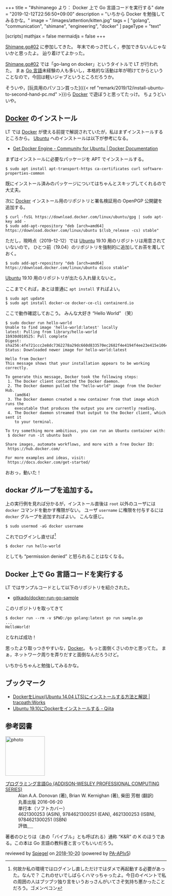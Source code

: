 +++
title = "#shimanego より： Docker 上で Go 言語コードを実行する"
date =  "2019-12-12T22:56:50+09:00"
description = "いちから Docker を勉強してみるかな。"
image = "/images/attention/kitten.jpg"
tags = [ "golang", "communication", "shimane", "engineering", "docker" ]
pageType = "text"

[scripts]
  mathjax = false
  mermaidjs = false
+++

[Shimane.go#02] に参加してきた。
年末でめっさ忙しく，参加できないんじゃないかと思ったよ。
辿り着けてよかった。

[Shimane.go#02] では「go-lang on docker」というタイトルで LT が行われた。
まぁ [Go 言語]未経験の人も多いし，本格的な活動は年が明けてからということなので，今回は軽いジャブというところだろうか。

そういや，[玩具用のパソコン買った]({{< ref "remark/2019/12/install-ubuntu-to-second-hand-pc.md" >}})ら [Docker] で遊ぼうと思ってたっけ。
ちょうどいいや。

## [Docker] のインストール

LT では [Docker] が使える前提で解説されていたが，私はまずインストールするところから。
[Ubuntu] へのインストールは以下が参考になる。

- [Get Docker Engine - Community for Ubuntu | Docker Documentation](https://docs.docker.com/install/linux/docker-ce/ubuntu/)

まずはインストールに必要なパッケージを APT でインストールする。

```text
$ sudo apt install apt-transport-https ca-certificates curl software-properties-common
```

既にインストール済みのパッケージについてはちゃんとスキップしてくれるので大丈夫。

次に [Docker] インストール用のリポジトリと署名検証用の OpenPGP 公開鍵を追加する。

```text
$ curl -fsSL https://download.docker.com/linux/ubuntu/gpg | sudo apt-key add -
$ sudo add-apt-repository "deb [arch=amd64] https://download.docker.com/linux/ubuntu $(lsb_release -cs) stable"
```

ただし，現時点（2019-12-12）では [Ubuntu] 19.10 用のリポジトリは用意されていないので， ひとつ前（19.04）のリポジトリを強制的に追加してお茶を濁しておく。

```text
$ sudo add-apt-repository "deb [arch=amd64] https://download.docker.com/linux/ubuntu disco stable"
```

[Ubuntu] 19.10 用のリポジトリが出たら入れ替えないと。

ここまでくれば，あとは普通に `apt install` すればよい。

```text
$ sudo apt update
$ sudo apt install docker-ce docker-ce-cli containerd.io
```

ここで動作確認しておこう。
みんな大好き “Hello World” （笑）

```text
$ sudo docker run hello-world
Unable to find image 'hello-world:latest' locally
latest: Pulling from library/hello-world
1b930d010525: Pull complete 
Digest: sha256:4fe721ccc2e8dc7362278a29dc660d833570ec2682f4e4194f4ee23e415e1064
Status: Downloaded newer image for hello-world:latest

Hello from Docker!
This message shows that your installation appears to be working correctly.

To generate this message, Docker took the following steps:
 1. The Docker client contacted the Docker daemon.
 2. The Docker daemon pulled the "hello-world" image from the Docker Hub.
    (amd64)
 3. The Docker daemon created a new container from that image which runs the
    executable that produces the output you are currently reading.
 4. The Docker daemon streamed that output to the Docker client, which sent it
    to your terminal.

To try something more ambitious, you can run an Ubuntu container with:
 $ docker run -it ubuntu bash

Share images, automate workflows, and more with a free Docker ID:
 https://hub.docker.com/

For more examples and ideas, visit:
 https://docs.docker.com/get-started/
```

おおっ，動いた！

## dockar グループを追加する。

上の実行例を見れば分かるが，インストール直後は `root` 以外のユーザには `docker` コマンドを動かす権限がない。
ユーザ `username` に権限を付与するには `docker` グループを追加すればよい。
こんな感じ。

```text
$ sudo usermod -aG docker username
```

これでログインし直せば[^login1]

[^login1]: 何故か私の環境ではログインし直しただけではダメで再起動する必要があった。なんで？ これのせいでしばらくハマっちゃったよ。今日のイベントで私の周囲の人はブツブツ独り言をいうおっさんがいてさぞ気持ち悪かったことだろう。ゴメンペコン

```
$ docker run hello-world
```

としても “permission denied” と怒られることはなくなる。

## Docker 上で Go 言語コードを実行する

LT ではサンプルコードとして以下のリポジトリを紹介された。

- [gitkado/docker-run-go-sample](https://github.com/gitkado/docker-run-go-sample)

このリポジトリを取ってきて

```text
$ docker run --rm -v $PWD:/go golang:latest go run sample.go
...
HelloWorld!
```

となれば成功！

思ったより取っつきやすいな，[Docker]。
もっと面倒くさいのかと思ってた。
まぁ，ネットワーク周りを弄りだすと面倒なんだろうけど。

いちからちゃんと勉強してみるかな。

## ブックマーク

- [DockerをLinux(Ubuntu 14.04 LTS)にインストールする方法と解説 | tracpath:Works](https://tracpath.com/works/devops/how_to_install_the_docker/)
- [Ubuntu 19.10にDockerをインストールする - Qiita](https://qiita.com/rarudonet/items/8c5e99f12adc85c73729)

[connpass]: https://connpass.com/ "connpass - エンジニアをつなぐIT勉強会支援プラットフォーム"
[Shimane.go#02]: https://shimane-go.connpass.com/event/156445/ "Shimane.go#02 - connpass"
[Go]: https://golang.org/ "The Go Programming Language"
[Go 言語]: https://golang.org/ "The Go Programming Language"
[Docker]: https://www.docker.com/ "Enterprise Container Platform | Docker"
[Ubuntu]: https://www.ubuntu.com/ "The leading operating system for PCs, IoT devices, servers and the cloud | Ubuntu"

## 参考図書

<div class="hreview">
  <div class="photo"><a class="item url" href="https://www.amazon.co.jp/dp/4621300253?tag=baldandersinf-22&linkCode=ogi&th=1&psc=1"><img src="https://m.media-amazon.com/images/I/41meaSLNFfL._SL160_.jpg" width="123" alt="photo"></a></div>
  <dl class="fn">
    <dt><a href="https://www.amazon.co.jp/dp/4621300253?tag=baldandersinf-22&linkCode=ogi&th=1&psc=1">プログラミング言語Go (ADDISON-WESLEY PROFESSIONAL COMPUTING SERIES)</a></dt>
    <dd>Alan A.A. Donovan (著), Brian W. Kernighan (著), 柴田 芳樹 (翻訳)</dd>
    <dd>丸善出版 2016-06-20</dd>
    <dd>単行本（ソフトカバー）</dd>
    <dd>4621300253 (ASIN), 9784621300251 (EAN), 4621300253 (ISBN), 9784621300251 (ISBN)</dd>
    <dd>評価<abbr class="rating fa-sm" title="5">&nbsp;<i class="fas fa-star"></i>&nbsp;<i class="fas fa-star"></i>&nbsp;<i class="fas fa-star"></i>&nbsp;<i class="fas fa-star"></i>&nbsp;<i class="fas fa-star"></i></abbr></dd>
  </dl>
  <p class="description">著者のひとりは（あの「バイブル」とも呼ばれる）通称 “K&amp;R” の K のほうである。この本は Go 言語の教科書と言ってもいいだろう。</p>
  <p class="powered-by">reviewed by <a href='#maker' class='reviewer'>Spiegel</a> on <abbr class="dtreviewed" title="2018-10-20">2018-10-20</abbr> (powered by <a href="https://affiliate.amazon.co.jp/assoc_credentials/home">PA-APIv5</a>)</p>
</div>
